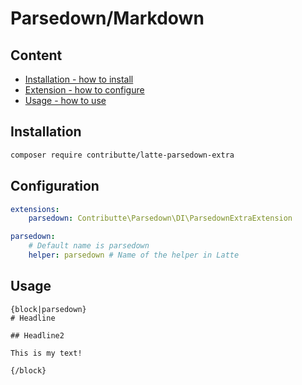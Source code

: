 # Parsedown/Markdown

## Content

- [Installation - how to install](#installation)
- [Extension - how to configure](#configuration)
- [Usage - how to use](#usage)

## Installation

```bash
composer require contributte/latte-parsedown-extra
```

## Configuration

```yaml
extensions:
    parsedown: Contributte\Parsedown\DI\ParsedownExtraExtension

parsedown:
    # Default name is parsedown
    helper: parsedown # Name of the helper in Latte
```

## Usage

```latte
{block|parsedown}
# Headline

## Headline2

This is my text!

{/block}
```
